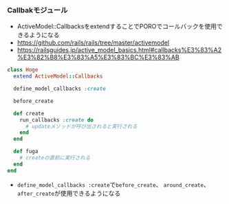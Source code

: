 ### Callbakモジュール

- ActiveModel::CallbacksをextendすることでPOROでコールバックを使用できるようになる
- https://github.com/rails/rails/tree/master/activemodel
- https://railsguides.jp/active_model_basics.html#callbacks%E3%83%A2%E3%82%B8%E3%83%A5%E3%83%BC%E3%83%AB

```ruby
class Hoge
  extend ActiveModel::Callbacks

  define_model_callbacks :create

  before_create

  def create
    run_callbacks :create do
      # updateメソッドが呼び出されると実行される
    end
  end

  def fuga
    # createの直前に実行される
  end
end
```

- `define_model_callbacks :create`で`before_create`、 `around_create`、 `after_create`が使用できるようになる
